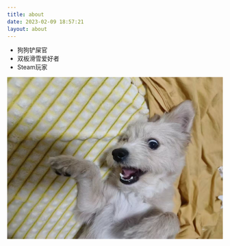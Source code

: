 ```yaml
---
title: about
date: 2023-02-09 18:57:21
layout: about
---
```


- 狗狗铲屎官
- 双板滑雪爱好者
- Steam玩家

![](dandan.png)